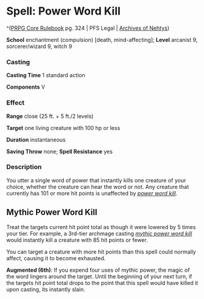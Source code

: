 # Spell: Power Word Kill

^([PRPG Core Rulebook][ss-power-word-kill] pg. 324 | PFS Legal | [Archives of Nehtys][sn-power-word-kill])

**School** enchantment (compulsion) [death, mind-affecting]; **Level** arcanist 9, sorcerer/wizard 9, witch 9

### Casting

**Casting Time** 1 standard action  

**Components** V

### Effect

**Range** close (25 ft. + 5 ft./2 levels)  

**Target** one living creature with 100 hp or less  

**Duration** instantaneous  

**Saving Throw** none; **Spell Resistance** yes

### Description

You utter a single word of power that instantly kills one creature of your choice, whether the creature can hear the word or not. Any creature that currently has 101 or more hit points is unaffected by _[power word kill]_.

## Mythic Power Word Kill

Treat the targets current hit point total as though it were lowered by 5 times your tier. For example, a 3rd-tier archmage casting _[mythic power word kill]_ would instantly kill a creature with 85 hit points or fewer.  

You can target a creature with more hit points than this spell could normally affect, causing it to become exhausted.  

**Augmented (6th)**: If you expend four uses of mythic power, the magic of the word lingers around the target. Until the beginning of your next turn, if the targets hit point total drops to the point that this spell would have killed it upon casting, its instantly slain.

[ss-power-word-kill]: http://paizo.com/pathfinderRPG/v57
[sn-power-word-kill]: http://www.archivesofnethys.com/SpellDisplay.aspx?ItemName=Power%20Word%20Kill
[mythic power word kill]: http://www.archivesofnethys.com/SpellDisplay.aspx?ItemName=mythic%20power%20word%20kill
[power word kill]: http://www.archivesofnethys.com/SpellDisplay.aspx?ItemName=power%20word%20kill